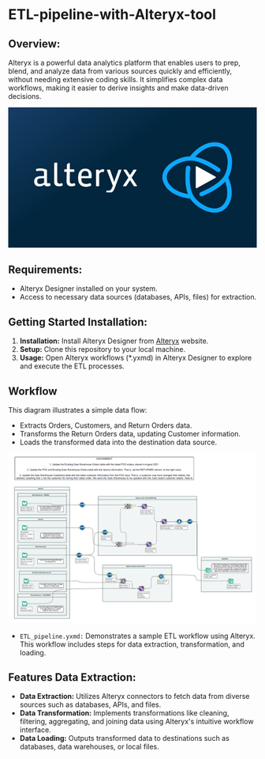# ETL-pipeline-with-Alteryx-tool

## Overview:
Alteryx is a powerful data analytics platform that enables users to prep, blend, and analyze data from various sources quickly and efficiently, without needing extensive coding skills. It simplifies complex data workflows, making it easier to derive insights and make data-driven decisions.

![img](static/logo.jpg)



## Requirements:
- Alteryx Designer installed on your system.
- Access to necessary data sources (databases, APIs, files) for extraction.
## Getting Started Installation:
1. **Installation:** Install Alteryx Designer from [Alteryx](https://www.alteryx.com) website.
2. **Setup:** Clone this repository to your local machine.
3. **Usage:** Open Alteryx workflows (*.yxmd) in Alteryx Designer to explore and execute the ETL processes.

## Workflow
This diagram illustrates a simple data flow:
- Extracts Orders, Customers, and Return Orders data.
- Transforms the Return Orders data, updating Customer information.
- Loads the transformed data into the destination data source.

![img](static/title_img.png)
- `ETL_pipeline.yxmd:` Demonstrates a sample ETL workflow using Alteryx. This workflow includes steps for data extraction, transformation, and loading.


## Features Data Extraction:
- **Data Extraction:** Utilizes Alteryx connectors to fetch data from diverse sources such as databases, APIs, and files.
- **Data Transformation:** Implements transformations like cleaning, filtering, aggregating, and joining data using Alteryx's intuitive workflow interface.
- **Data Loading:** Outputs transformed data to destinations such as databases, data warehouses, or local files.


